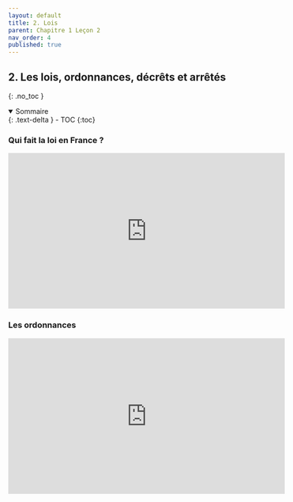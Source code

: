 ```yaml
---
layout: default
title: 2. Lois
parent: Chapitre 1 Leçon 2
nav_order: 4
published: true
---
```


## 2. Les lois, ordonnances, décrêts et arrêtés
{: .no_toc }

<details open markdown="block">
  <summary>
    Sommaire
  </summary>
  {: .text-delta }
- TOC
{:toc}
</details>

### Qui fait la loi en France ?

<iframe width="560" height="315" src="https://www.youtube.com/embed/nDCKhiWOPlY?si=oKuM68ivszU2uk4B" title="YouTube video player" frameborder="0" allow="accelerometer; autoplay; clipboard-write; encrypted-media; gyroscope; picture-in-picture; web-share" allowfullscreen></iframe>

### Les ordonnances

<iframe width="560" height="315" src="https://www.youtube.com/embed/70Ud-lhdEeo?si=iwPn6Vd51Mu_GNoO" title="YouTube video player" frameborder="0" allow="accelerometer; autoplay; clipboard-write; encrypted-media; gyroscope; picture-in-picture; web-share" allowfullscreen></iframe>